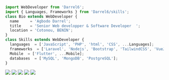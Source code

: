 ```javascript
import WebDeveloper from 'Darrel6';
import { Languages, Frameworks } from 'Darrel6/skills';
class Bio extends WebDeveloper {
  name     = 'Agbodo Darrel';
  title    = 'Senior Web developper & Software Developer  ';
  location = 'Cotonou, BENIN';
}
class Skills extends WebDeveloper {
  languages  = ['JavaScript', 'PHP', 'html', 'CSS', ...Languages];
  frameworks  = ['Laravel', 'Nodejs', 'Bootstrap', 'TailwindCSS', 'VueJS', 'React' ...Frameworks];
  Mobile  = ['Flutter', ...Mobile];
  databases  = ['MySQL', 'MongoDB', 'PostgreSQL'];
}

```

![](http://github-profile-summary-cards.vercel.app/api/cards/profile-details?username=Darrel6&theme=default)
![](http://github-profile-summary-cards.vercel.app/api/cards/repos-per-language?username=Darrel6&theme=default)
![](http://github-profile-summary-cards.vercel.app/api/cards/most-commit-language?username=Darrel6&theme=default)
![](http://github-profile-summary-cards.vercel.app/api/cards/stats?username=Darrel6&theme=default)
![](http://github-profile-summary-cards.vercel.app/api/cards/productive-time?username=Darrel6&theme=default&utcOffset=8)
